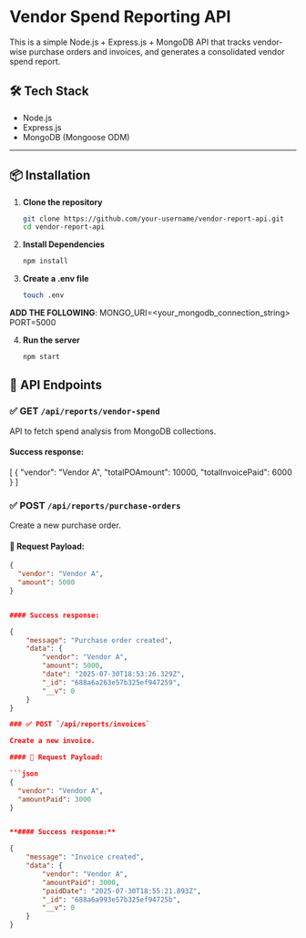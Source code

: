 # Vendor Spend Reporting API

This is a simple Node.js + Express.js + MongoDB API that tracks vendor-wise purchase orders and invoices, and generates a consolidated vendor spend report.

## 🛠️ Tech Stack

- Node.js
- Express.js
- MongoDB (Mongoose ODM)

---

## 📦 Installation

1. **Clone the repository**
   ```bash
   git clone https://github.com/your-username/vendor-report-api.git
   cd vendor-report-api

2. **Install Dependencies**
   ```bash
   npm install
3. **Create a .env file**
   ```bash
   touch .env

**ADD THE FOLLOWING**:
MONGO_URI=<your_mongodb_connection_string>
PORT=5000

4. **Run the server**
   ```bash
   npm start

## 📮 API Endpoints

### ✅ GET `/api/reports/vendor-spend`

API to fetch spend analysis from MongoDB collections.

#### Success response:

[
    {
        "vendor": "Vendor A",
        "totalPOAmount": 10000,
        "totalInvoicePaid": 6000
    }
]

### ✅ POST `/api/reports/purchase-orders`

Create a new purchase order.

#### 🔸 Request Payload:

```json
{
  "vendor": "Vendor A",
  "amount": 5000
}


#### Success response:

{
    "message": "Purchase order created",
    "data": {
        "vendor": "Vendor A",
        "amount": 5000,
        "date": "2025-07-30T18:53:26.329Z",
        "_id": "688a6a263e57b325ef947259",
        "__v": 0
    }
}

### ✅ POST `/api/reports/invoices`

Create a new invoice.

#### 🔸 Request Payload:

```json
{
  "vendor": "Vendor A",
  "amountPaid": 3000
}


**#### Success response:**

{
    "message": "Invoice created",
    "data": {
        "vendor": "Vendor A",
        "amountPaid": 3000,
        "paidDate": "2025-07-30T18:55:21.893Z",
        "_id": "688a6a993e57b325ef94725b",
        "__v": 0
    }
}




